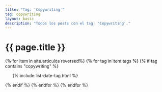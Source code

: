 ```yaml
---
title: "Tag: 'Copywriting'"
tag: copywriting
layout: basic
description: "Todos los posts con el tag: 'Copywriting'."
---
```


<h1>{{ page.title }}</h1>

{% for item in site.articulos reversed%}
{% for tag in item.tags %}
{% if tag contains "copywriting" %}
<ul>
    {% include list-date-tag.html %}
</ul>
{% endif %}
{% endfor %}
{% endfor %}
